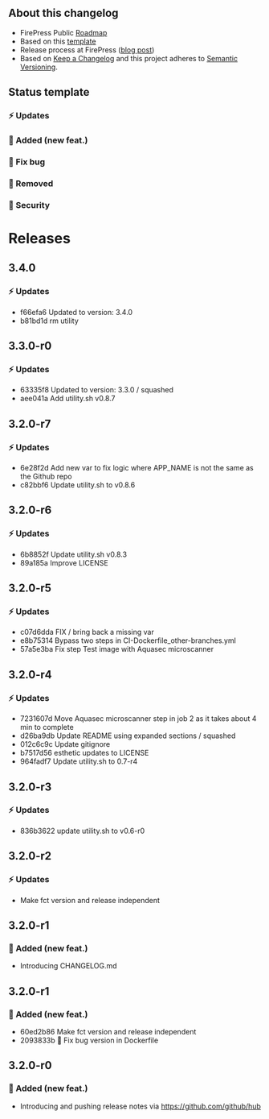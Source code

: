## About this changelog

- FirePress Public [Roadmap](https://trello.com/b/0fCwwzqc/firepress-public-roadmap)
- Based on this [template](https://gist.github.com/pascalandy/af709db02d3fe132a3e6f1c11b934fe4)
- Release process at FirePress ([blog post](https://firepress.org/en/software-and-ghost-updates/))
- Based on [Keep a Changelog](https://keepachangelog.com/en/1.0.0/) and this project adheres to [Semantic Versioning](https://semver.org/spec/v2.0.0.html).

## Status template

### ⚡️ Updates
### 🚀 Added (new feat.)
### 🐛 Fix bug
### 🛑 Removed
### 🔑 Security

# Releases

## 3.4.0
### ⚡️ Updates
- f66efa6 Updated to version: 3.4.0
- b81bd1d rm utility

## 3.3.0-r0
### ⚡️ Updates
- 63335f8 Updated to version: 3.3.0 / squashed
- aee041a Add utility.sh v0.8.7

## 3.2.0-r7
### ⚡️ Updates
- 6e28f2d Add new var to fix logic where APP_NAME is not the same as the Github repo
- c82bbf6 Update utility.sh to v0.8.6

## 3.2.0-r6
### ⚡️ Updates
- 6b8852f Update utility.sh v0.8.3
- 89a185a Improve LICENSE

## 3.2.0-r5
### ⚡️ Updates
- c07d6dda FIX / bring back a missing var
- e8b75314 Bypass two steps in CI-Dockerfile_other-branches.yml
- 57a5e3ba Fix step Test image with Aquasec microscanner

## 3.2.0-r4
### ⚡️ Updates
- 7231607d Move Aquasec microscanner step in job 2 as it takes about 4 min to complete
- d26ba9db Update README using expanded sections / squashed
- 012c6c9c Update gitignore
- b7517d56 esthetic updates to LICENSE
- 964fadf7 Update utility.sh to 0.7-r4

## 3.2.0-r3
### ⚡️ Updates
- 836b3622 update utility.sh to v0.6-r0

## 3.2.0-r2
### ⚡️ Updates
- Make fct version and release independent

## 3.2.0-r1
### 🚀 Added (new feat.)
- Introducing CHANGELOG.md

## 3.2.0-r1
### 🚀 Added (new feat.)
- 60ed2b86 Make fct version and release independent
- 2093833b 🐛 Fix bug version in Dockerfile

## 3.2.0-r0
### 🚀 Added (new feat.)
- Introducing and pushing release notes via https://github.com/github/hub
